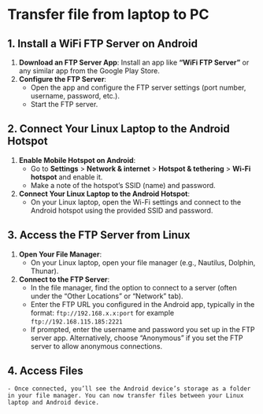 # Transfer file from laptop to PC

## 1. Install a WiFi FTP Server on Android

1. **Download an FTP Server App**: Install an app like **“WiFi FTP Server”** or any similar app from the Google Play Store.
2. **Configure the FTP Server**:
    - Open the app and configure the FTP server settings (port number, username, password, etc.).
    - Start the FTP server.

## 2. Connect Your Linux Laptop to the Android Hotspot

1. **Enable Mobile Hotspot on Android**:
    - Go to **Settings** > **Network & internet** > **Hotspot & tethering** > **Wi-Fi hotspot** and enable it.
    - Make a note of the hotspot’s SSID (name) and password.
2. **Connect Your Linux Laptop to the Android Hotspot**:
    - On your Linux laptop, open the Wi-Fi settings and connect to the Android hotspot using the provided SSID and password.

## 3. Access the FTP Server from Linux

1. **Open Your File Manager**:
    - On your Linux laptop, open your file manager (e.g., Nautilus, Dolphin, Thunar).
2. **Connect to the FTP Server**:
    - In the file manager, find the option to connect to a server (often under the “Other Locations” or “Network” tab).
    - Enter the FTP URL you configured in the Android app, typically in the format: `ftp://192.168.x.x:port` for example `ftp://192.168.115.185:2221`
    - If prompted, enter the username and password you set up in the FTP server app. Alternatively, choose “Anonymous” if you set the FTP server to allow anonymous connections.

## 4. Access Files

    - Once connected, you’ll see the Android device’s storage as a folder in your file manager. You can now transfer files between your Linux laptop and Android device.
